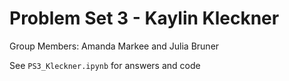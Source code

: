 # Problem Set 3 - Kaylin Kleckner

Group Members: Amanda Markee and Julia Bruner

See `PS3_Kleckner.ipynb` for answers and code
